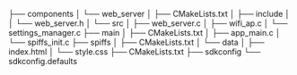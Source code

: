 ├── components
│ └── web_server
│ ├── CMakeLists.txt
│ ├── include
│ │ └── web_server.h
│ └── src
│ ├── web_server.c
│ ├── wifi_ap.c
│ └── settings_manager.c
├── main
│ ├── CMakeLists.txt
│ ├── app_main.c
│ └── spiffs_init.c
├── spiffs
│ ├── CMakeLists.txt
│ └── data
│ ├── index.html
│ └── style.css
├── CMakeLists.txt
├── sdkconfig
└── sdkconfig.defaults
